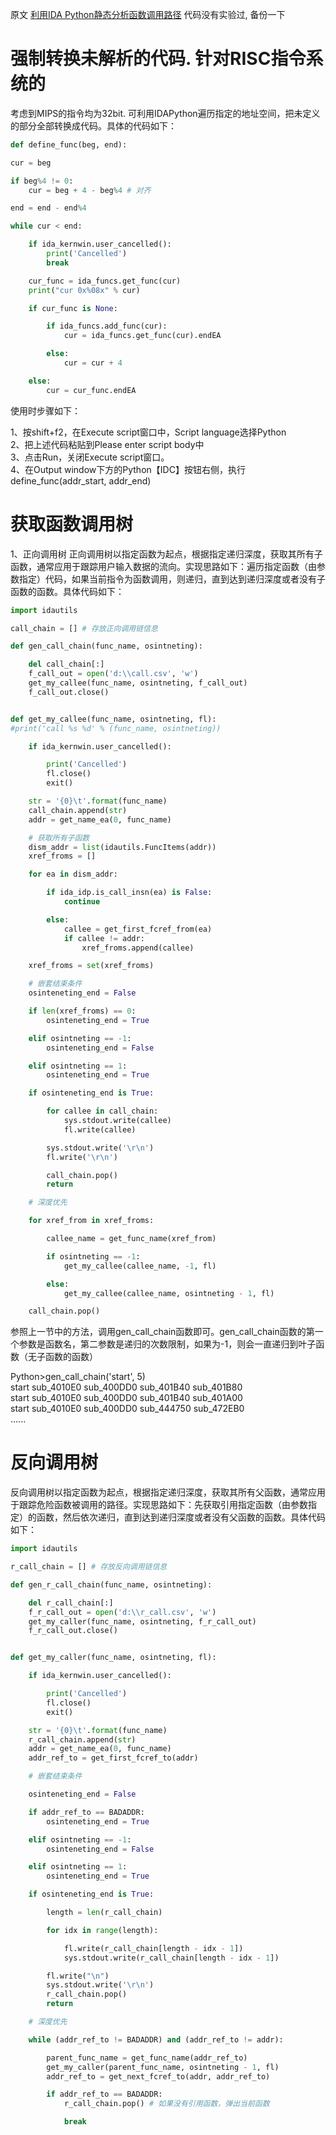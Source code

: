 原文 [利用IDA Python静态分析函数调用路径](https://blog.51cto.com/watertoeast/2287039?source=dra)
代码没有实验过, 备份一下

# 强制转换未解析的代码. 针对RISC指令系统的
考虑到MIPS的指令均为32bit. 可利用IDAPython遍历指定的地址空间，把未定义的部分全部转换成代码。具体的代码如下：

```python
def define_func(beg, end):

cur = beg

if beg%4 != 0:
    cur = beg + 4 - beg%4 # 对齐

end = end - end%4

while cur < end:

    if ida_kernwin.user_cancelled():
        print('Cancelled')
        break

    cur_func = ida_funcs.get_func(cur)
    print("cur 0x%08x" % cur)

    if cur_func is None:

        if ida_funcs.add_func(cur):
            cur = ida_funcs.get_func(cur).endEA

        else:
            cur = cur + 4

    else:
        cur = cur_func.endEA
```
使用时步骤如下：

1、按shift+f2，在Execute script窗口中，Script language选择Python  
2、把上述代码粘贴到Please enter script body中  
3、点击Run，关闭Execute script窗口。  
4、在Output window下方的Python【IDC】按钮右侧，执行define_func(addr_start, addr_end)  

# 获取函数调用树
1、正向调用树
正向调用树以指定函数为起点，根据指定递归深度，获取其所有子函数，通常应用于跟踪用户输入数据的流向。实现思路如下：遍历指定函数（由参数指定）代码，如果当前指令为函数调用，则递归，直到达到递归深度或者没有子函数的函数。具体代码如下：

```python
import idautils

call_chain = [] # 存放正向调用链信息

def gen_call_chain(func_name, osintneting):

    del call_chain[:]
    f_call_out = open('d:\\call.csv', 'w')
    get_my_callee(func_name, osintneting, f_call_out)
    f_call_out.close()


def get_my_callee(func_name, osintneting, fl):
#print('call %s %d' % (func_name, osintneting))

    if ida_kernwin.user_cancelled():

        print('Cancelled')
        fl.close()
        exit()

    str = '{0}\t'.format(func_name)
    call_chain.append(str)
    addr = get_name_ea(0, func_name)

    # 获取所有子函数
    dism_addr = list(idautils.FuncItems(addr))
    xref_froms = []

    for ea in dism_addr:

        if ida_idp.is_call_insn(ea) is False:
            continue

        else:
            callee = get_first_fcref_from(ea)
            if callee != addr:
                xref_froms.append(callee)

    xref_froms = set(xref_froms)

    # 嵌套结束条件
    osinteneting_end = False

    if len(xref_froms) == 0:
        osinteneting_end = True

    elif osintneting == -1:
        osinteneting_end = False

    elif osintneting == 1:
        osinteneting_end = True

    if osinteneting_end is True:

        for callee in call_chain:
            sys.stdout.write(callee)
            fl.write(callee)

        sys.stdout.write('\r\n')
        fl.write('\r\n')

        call_chain.pop()
        return

    # 深度优先

    for xref_from in xref_froms:

        callee_name = get_func_name(xref_from)

        if osintneting == -1:
            get_my_callee(callee_name, -1, fl)

        else:
            get_my_callee(callee_name, osintneting - 1, fl)

    call_chain.pop()
```
参照上一节中的方法，调用gen_call_chain函数即可。gen_call_chain函数的第一个参数是函数名，第二参数是递归的次数限制，如果为-1，则会一直递归到叶子函数（无子函数的函数）

Python>gen_call_chain('start', 5)  
start sub_4010E0 sub_400DD0 sub_401B40 sub_401B80  
start sub_4010E0 sub_400DD0 sub_401B40 sub_401A00  
start sub_4010E0 sub_400DD0 sub_444750 sub_472EB0  
......

# 反向调用树
反向调用树以指定函数为起点，根据指定递归深度，获取其所有父函数，通常应用于跟踪危险函数被调用的路径。实现思路如下：先获取引用指定函数（由参数指定）的函数，然后依次递归，直到达到递归深度或者没有父函数的函数。具体代码如下：
```python
import idautils

r_call_chain = [] # 存放反向调用链信息

def gen_r_call_chain(func_name, osintneting):

    del r_call_chain[:]
    f_r_call_out = open('d:\\r_call.csv', 'w')
    get_my_caller(func_name, osintneting, f_r_call_out)
    f_r_call_out.close()


def get_my_caller(func_name, osintneting, fl):

    if ida_kernwin.user_cancelled():

        print('Cancelled')
        fl.close()
        exit()

    str = '{0}\t'.format(func_name)
    r_call_chain.append(str)
    addr = get_name_ea(0, func_name)
    addr_ref_to = get_first_fcref_to(addr)

    # 嵌套结束条件 

    osinteneting_end = False

    if addr_ref_to == BADADDR:
        osinteneting_end = True

    elif osintneting == -1:
        osinteneting_end = False

    elif osintneting == 1:
        osinteneting_end = True

    if osinteneting_end is True:

        length = len(r_call_chain)

        for idx in range(length):

            fl.write(r_call_chain[length - idx - 1])
            sys.stdout.write(r_call_chain[length - idx - 1])

        fl.write("\n")
        sys.stdout.write('\r\n')
        r_call_chain.pop()
        return

    # 深度优先

    while (addr_ref_to != BADADDR) and (addr_ref_to != addr):

        parent_func_name = get_func_name(addr_ref_to)
        get_my_caller(parent_func_name, osintneting - 1, fl)
        addr_ref_to = get_next_fcref_to(addr, addr_ref_to)

        if addr_ref_to == BADADDR:
            r_call_chain.pop() # 如果没有引用函数，弹出当前函数

            break
```